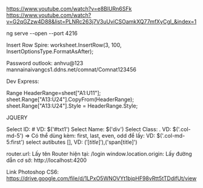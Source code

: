 https://www.youtube.com/watch?v=e8BlURn6SFk
https://www.youtube.com/watch?v=G2qGZzw4D88&list=PLNRc263j7V3uUviCSOamkXQ77mfXyCgI_&index=1

ng serve --open --port 4216

Insert Row Spire: worksheet.InsertRow(3, 100, InsertOptionsType.FormatAsAfter);

Password outlook: anhvu@123
mannainaivangcs1.ddns.net/comnat/Comnat123456

Dev Express:

Range HeaderRange=sheet["A1:U11"];
sheet.Range["A13:U24"].CopyFrom(HeaderRange);
sheet.Range["A13:U24"].Style = HeaderRange.Style;

JQUERY

Select ID: # VD:  $('#txt1')
Select Name: $('div')
Select Class: . VD: $('.col-md-5')
=> Có thể dùng kèm: first, last, even, odd để lấy: VD: $('.col-md-5:first')
select autibutes [], VD: $('[title]'),$('span[title]')

router.url: Lấy tên Router hiện tại: /login
window.location.origin: Lấy đường dẫn cơ sở: http://localhost:4200

Link Photoshop CS6: https://drive.google.com/file/d/1LPxO5WNOVYt1bjpHF98vRtt5tTDdifUt/view


